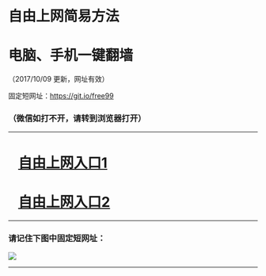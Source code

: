 ﻿# 自由上网简易方法

# 电脑、手机一键翻墙

（2017/10/09 更新，网址有效）

固定短网址：https://git.io/free99

### （微信如打不开，请转到浏览器打开）


***





# &nbsp;&nbsp; <a href="http://ft721775.fwq-tz-1001.info/fwqtz01.html?t=100900124105 " target="_blank">自由上网入口1</a>
# &nbsp;&nbsp; <a href="http://ft269258773.fwq-tz-1002.info/fwqtz02.html?t=100900143 " target="_blank">自由上网入口2</a>
***

### 请记住下图中固定短网址：

<img src="https://s3-us-west-2.amazonaws.com/fwq-1001/yjfq-20170905okok.png" /> 


***

